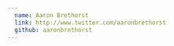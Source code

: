 ```yaml
---
  name: Aaron Brethorst
  link: http://www.twitter.com/aaronbrethorst
  github: aaronbrethorst
---
```


